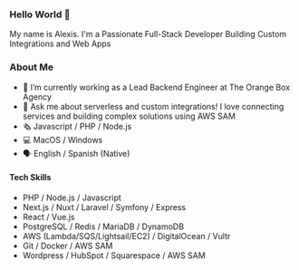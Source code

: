 ### Hello World 👋

My name is Alexis. I'm a Passionate Full-Stack Developer Building Custom Integrations and Web Apps

### About Me

- 🔭 I’m currently working as a Lead Backend Engineer at The Orange Box Agency
- 💬 Ask me about serverless and custom integrations! I love connecting services and building complex solutions using AWS SAM
- 🗞️ Javascript / PHP / Node.js
- 💻 MacOS / Windows
- 🗣️ English / Spanish (Native)

#### Tech Skills

- PHP / Node.js / Javascript
- Next.js / Nuxt / Laravel / Symfony / Express
- React / Vue.js
- PostgreSQL / Redis / MariaDB / DynamoDB
- AWS (Lambda/SQS/Lightsail/EC2) / DigitalOcean / Vultr
- Git / Docker / AWS SAM
- Wordpress / HubSpot / Squarespace / AWS SAM
